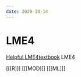 ```yaml
---
date: 2020-10-14
---
```


# LME4

[Helpful LME4textbook](https://lme4.r-forge.r-project.org/book/)  LME4

[[[R]]]
[[[MOD]]]
[[[ML]]]
